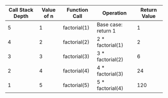 | Call Stack Depth | Value of n | Function Call       | Operation                 | Return Value |
|------------------|------------|---------------------|---------------------------|--------------|
| 5                | 1          | factorial(1)        | Base case: return 1       | 1            |
| 4                | 2          | factorial(2)        | 2 * factorial(1)          | 2            |
| 3                | 3          | factorial(3)        | 3 * factorial(2)          | 6            |
| 2                | 4          | factorial(4)        | 4 * factorial(3)          | 24           |
| 1                | 5          | factorial(5)        | 5 * factorial(4)          | 120          |
